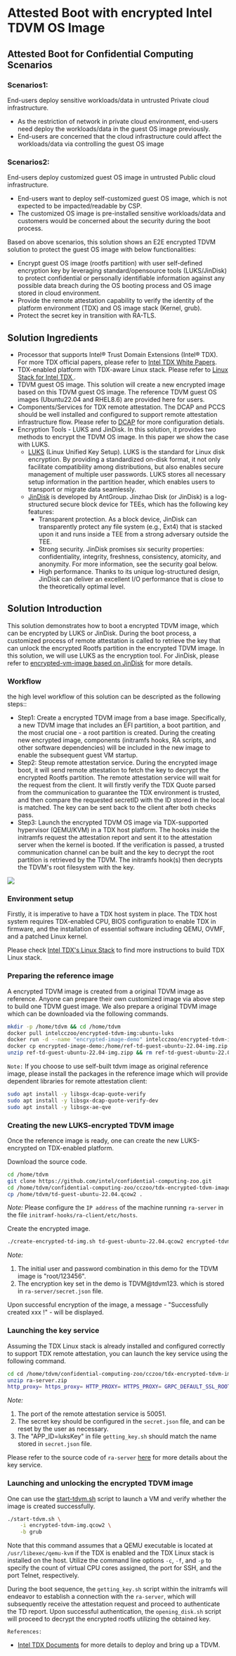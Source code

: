 # Attested Boot with encrypted Intel TDVM OS Image

## Attested Boot for Confidential Computing Scenarios

### Scenarios1:
End-users deploy sensitive workloads/data in untrusted Private cloud infrastructure.

- As the restriction of network in private cloud environment, end-users need deploy the workloads/data in the guest OS image previously.
- End-users are concerned that the cloud infrastructure could affect the workloads/data via controlling the guest OS image

### Scenarios2:
End-users deploy customized guest OS image in untrusted Public cloud infrastructure.

- End-users want to deploy self-customized guest OS image, which is not expected to be impacted/readable by CSP.
- The customized OS image is pre-installed sensitive workloads/data and customers would be concerned about the security during the boot process.

Based on above scenarios, this solution shows an E2E encrypted TDVM solution to protect the guest OS image with below functionalities:
- Encrypt guest OS image (rootfs partition) with user self-defined encryption key by leveraging standard/opensource tools (LUKS/JinDisk) to protect confidential or personally identifiable information against any possible data breach during the OS booting process and OS image stored in cloud environment.
- Provide the remote attestation capability to verify the identity of the platform environment (TDX) and OS image stack (Kernel, grub).
- Protect the secret key in transition with RA-TLS.

## Solution Ingredients

- Processor that supports Intel® Trust Domain Extensions (Intel® TDX). For more TDX official papers, please refer to [Intel TDX White Papers](https://cczoo.readthedocs.io/en/latest/TEE/TDX/inteltdx.html#intel-tdx-white-papers-and-specifications-common).
- TDX-enabled platform with TDX-aware Linux stack. Please refer to [Linux Stack for Intel TDX ](https://cczoo.readthedocs.io/en/latest/TEE/TDX/tdxstack.html).
- TDVM guest OS image. This solution will create a new encrypted image based on this TDVM guest OS image. The reference TDVM guest OS images (Ubuntu22.04 and RHEL8.6) are provided here for users.
- Components/Services for TDX remote attestation. The DCAP and PCCS should be well installed and configured to support remote attestation infrastructure flow. Please refer to [DCAP](https://download.01.org/intel-sgx/latest/dcap-latest/linux/) for more configuration detials.
- Encryption Tools - LUKS and JinDisk. In this solution, it provides two methods to encrypt the TDVM OS image. In this paper we show the case with LUKS.
  - [LUKS](https://gitlab.com/cryptsetup/cryptsetup) (Linux Unified Key Setup). LUKS is the standard for Linux disk encryption. By providing a standardized on-disk format, it not only facilitate compatibility among distributions, but also enables secure management of multiple user passwords. LUKS stores all necessary setup information in the partition header, which enables users to transport or migrate data seamlessly.
  - [JinDisk](https://github.com/jinzhao-dev/jinzhao-disk) is developed by AntGroup. Jinzhao Disk (or JinDisk) is a log-structured secure block device for TEEs, which has the following key features:
    - Transparent protection. As a block device, JinDisk can transparently protect any file system (e.g., Ext4) that is stacked upon it and runs inside a TEE from a strong adversary outside the TEE.
    - Strong security. JinDisk promises six security properties: confidentiality, integrity, freshness, consistency, atomicity, and anonymity. For more information, see the security goal below.
    - High performance. Thanks to its unique log-structured design, JinDisk can deliver an excellent I/O performance that is close to the theoretically optimal level.

## Solution Introduction

This solution demonstrates how to boot a encrypted TDVM image, which can be encrypted by LUKS or JinDisk. During the boot process, a customized process of remote attestation is called to retrieve the key that can unlock the encrypted Rootfs partition in the encrypted TDVM image. In this solution, we will use LUKS as the encryption tool. For JinDisk, please refer to [encrypted-vm-image
 based on JinDisk](https://github.com/StanPlatinum/jinzhao-disk/edit/dev_tdx-demo/demos/encrypted-vm-image/README.md) for more details.

### Workflow

the high level workflow of this solution can be descripted as the following steps::
- Step1: Create a encrypted TDVM image from a base image. Specifically, a new TDVM image that includes an EFI partition, a boot partition, and the most crucial one - a root partition is created. During the creating new encrypted image, components (initramfs hooks, RA scripts, and other software dependencies) will be included in the new image to enable the subsequent guest VM startup.
- Step2: Steup remote attestation service. During the  encrypted image boot, it will send remote attestation to fetch the key to decrypt the encrypted Rootfs partition. The remote attestation service will wait for the request from the client. It will firstly verify the TDX Quote parsed from the communication  to guarantee the TDX environment is trusted, and then compare the requested secretID with the ID stored in the local is matched. The key can be sent back to the client after both checks pass.
- Step3: Launch the encrypted TDVM OS image via TDX-supported hypervisor (QEMU/KVM) in a TDX host platform. The hooks inside the initramfs request the attestation report and sent it to the attestation server when the kernel is booted. If the verification is passed, a trusted communication channel can be built and the key to decrypt the root partition is retrieved by the TDVM. The initramfs hook(s) then decrypts the TDVM's root filesystem with the key.

![](./img/encrypted_img.png)

### Environment setup

Firstly, it is imperative to have a TDX host system in place. The TDX host system requires TDX-enabled CPU, BIOS configuration to enable TDX in firmware, and the installation of essential software including QEMU, OVMF, and a patched Linux kernel.

Please check [Intel TDX's Linux Stack](https://cczoo.readthedocs.io/en/latest/TEE/TDX/tdxstack.html) to find more instructions to build TDX Linux stack.

### Preparing the reference image

A encrypted TDVM image is created from a original TDVM image as reference. Anyone can prepare their own customized image via above step to build one TDVM guest image. We also prepare a original TDVM image which can be downloaded via the following commands.

```bash
mkdir -p /home/tdvm && cd /home/tdvm
docker pull intelcczoo/encrypted-tdvm-img:ubuntu-luks
docker run -d --name "encrypted-image-demo" intelcczoo/encrypted-tdvm-img:ubuntu-luks
docker cp encrypted-image-demo:/home/ref-td-guest-ubuntu-22.04-img.zip .
unzip ref-td-guest-ubuntu-22.04-img.zipp && rm ref-td-guest-ubuntu-22.04-img.zip
```

`Note:` If you choose to use self-built tdvm image as original reference image, please install the packages in the reference image which will provide dependent libraries for remote attestation client:

```bash
sudo apt install -y libsgx-dcap-quote-verify 
sudo apt install -y libsgx-dcap-quote-verify-dev
sudo apt install -y libsgx-ae-qve
```
### Creating the new LUKS-encrypted TDVM image

Once the reference image is ready, one can create the new LUKS-encrypted on TDX-enabled platform.

Download the source code.

```bash
cd /home/tdvm
git clone https://github.com/intel/confidential-computing-zoo.git
cd /home/tdvm/confidential-computing-zoo/cczoo/tdx-encrypted-tdvm-image
cp /home/tdvm/td-guest-ubuntu-22.04.qcow2 .
```

*Note:* 
Please configure the `IP address` of the machine running `ra-server` in the file `initramf-hooks/ra-client/etc/hosts`.

Create the encrypted image.

```bash
./create-encrypted-td-img.sh td-guest-ubuntu-22.04.qcow2 encrypted-tdvm-img.qcow2 35G
```

*Note:* 
1. The initial user and password combination in this demo for the TDVM image is "root/123456".
2. The encryption key set in the demo is TDVM@tdvm123. which is stored in `ra-server/secret.json` file.

Upon successful encryption of the image, a message - "Successfully created  xxx !" - will be displayed. 

### Launching the key service

Assuming the TDX Linux stack is already installed and configured correctly to support TDX remote attestation, you can launch the key service using the following command.

```bash
cd cd /home/tdvm/confidential-computing-zoo/cczoo/tdx-encrypted-tdvm-image/ra-server
unzip ra-server.zip
http_proxy= https_proxy= HTTP_PROXY= HTTPS_PROXY= GRPC_DEFAULT_SSL_ROOTS_FILE_PATH=./roots.pem ./ra-server -host=0.0.0.0:50051 -cfg=dynamic_config.json -s=secret.json
```

*Note:*
1. The port of the remote attestation service is 50051.
2. The secret key should be configured in the `secret.json` file, and can be reset by the user as necessary.
3. The "APP_ID=luksKey" in file `getting_key.sh` should match the name stored in `secret.json` file.

Please refer to the source code of `ra-server` [here](https://github.com/intel/confidential-computing-zoo/tree/main/cczoo/tdx-encrypted-vfs/get_secret) for more details about the key service. 

### Launching and unlocking the encrypted TDVM image

One can use the [start-tdvm.sh](./start-tdvm.sh) script to launch a VM and verify whether the image is created successfully.

```bash
./start-tdvm.sh \
    -i encrypted-tdvm-img.qcow2 \
    -b grub
```

Note that this command assumes that a QEMU executable is located at `/usr/libexec/qemu-kvm` if the TDX is enabled and the TDX Linux stack is installed on the host.
Utilize the command line options `-c`, `-f`, and `-p` to specify the count of virtual CPU cores assigned, the port for SSH, and the port Telnet, respectively.

During the boot sequence, the `getting_key.sh` script within the initramfs will endeavor to establish a connection with the `ra-server`, which will subsequently receive the attestation request and proceed to authenticate the TD report. Upon successful authentication, the `opening_disk.sh` script will proceed to decrypt the encrypted rootfs utilizing the obtained key.



`References:`
 - [Intel TDX Documents](https://cczoo.readthedocs.io/en/latest/TEE/TDX/inteltdx.html) for more details to deploy and bring up a TDVM.
